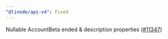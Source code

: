 ```yaml
---
"@linode/api-v4": Fixed
---
```


Nullable AccountBeta ended & description properties ([#11347](https://github.com/linode/manager/pull/11347))
